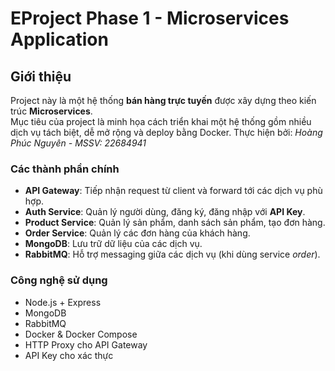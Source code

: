 # EProject Phase 1 - Microservices Application

## Giới thiệu

Project này là một hệ thống **bán hàng trực tuyến** được xây dựng theo kiến trúc **Microservices**.  
Mục tiêu của project là minh họa cách triển khai một hệ thống gồm nhiều dịch vụ tách biệt, dễ mở rộng và deploy bằng Docker.
Thực hiện bởi: *Hoàng Phúc Nguyên - MSSV: 22684941*

### Các thành phần chính

- **API Gateway**: Tiếp nhận request từ client và forward tới các dịch vụ phù hợp.
- **Auth Service**: Quản lý người dùng, đăng ký, đăng nhập với **API Key**.
- **Product Service**: Quản lý sản phẩm, danh sách sản phẩm, tạo đơn hàng.
- **Order Service**: Quản lý các đơn hàng của khách hàng.
- **MongoDB**: Lưu trữ dữ liệu của các dịch vụ.
- **RabbitMQ**: Hỗ trợ messaging giữa các dịch vụ (khi dùng service *order*).

### Công nghệ sử dụng

- Node.js + Express
- MongoDB
- RabbitMQ
- Docker & Docker Compose
- HTTP Proxy cho API Gateway
- API Key cho xác thực

